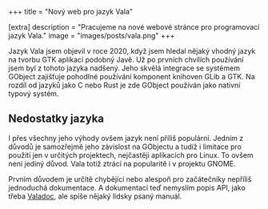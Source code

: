 +++
title = "Nový web pro jazyk Vala"

[extra]
description = "Pracujeme na nové webové stránce pro programovací jazyk Vala."
image = "images/posts/vala.png"
+++

Jazyk Vala jsem objevil v roce 2020, když jsem hledal nějaký vhodný jazyk na tvorbu GTK aplikací podobný Javě. Už po prvních chvílích používání jsem byl z tohoto jazyka nadšený. Jeho skvělá integrace se systémem GObject zajišťuje pohodlné používání komponent knihoven GLib a GTK. Na rozdíl od jazyků jako C nebo Rust je zde GObject používán jako nativní typový systém.

## Nedostatky jazyka

I přes všechny jeho výhody ovšem jazyk není příliš populární. Jedním z důvodů je samozřejmě jeho závislost na GObjectu a tudíž i limitace pro použití jen v určitých projektech, nejčastěji aplikacích pro Linux. To ovšem není jediný důvod. Vala totiž ztrácí na popularitě i v projektu GNOME.

Prvním důvodem je určitě chybějící nebo alespoň pro začátečníky nepříliš jednoduchá dokumentace. A dokumentací teď nemyslím popis API, jako třeba [Valadoc](https://valadoc.org/), ale spíše nějaký lidsky psaný manuál.
